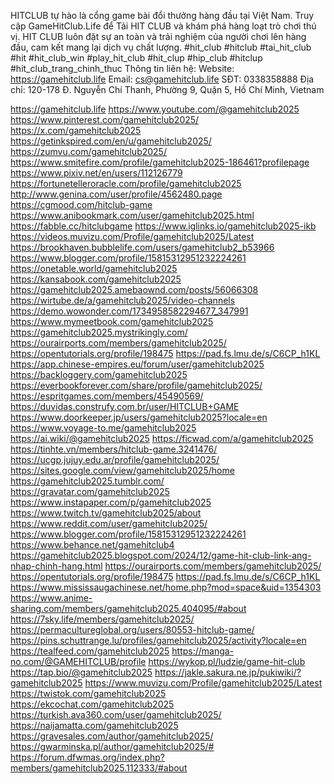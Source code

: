 HITCLUB tự hào là cổng game bài đổi thưởng hàng đầu tại Việt Nam. Truy cập GameHitClub.Life để Tải HIT CLUB và khám phá hàng loạt trò chơi thú vị. HIT CLUB luôn đặt sự an toàn và trải nghiệm của người chơi lên hàng đầu, cam kết mang lại dịch vụ chất lượng.
#hit_club #hitclub #tai_hit_club #hit #hit_club_win #play_hit_club #hit_clup #hip_club #hitclup #hit_club_trang_chinh_thuc
Thông tin liên hệ:
Website: https://gamehitclub.life
Email: cs@gamehitclub.life
SĐT: 0338358888
Địa chỉ: 120-178 Đ. Nguyễn Chí Thanh, Phường 9, Quận 5, Hồ Chí Minh, Vietnam

https://gamehitclub.life
https://www.youtube.com/@gamehitclub2025
https://www.pinterest.com/gamehitclub2025/
https://x.com/gamehitclub2025
https://getinkspired.com/en/u/gamehitclub2025/
https://zumvu.com/gamehitclub2025/
https://www.smitefire.com/profile/gamehitclub2025-186461?profilepage
https://www.pixiv.net/en/users/112126779
https://fortunetelleroracle.com/profile/gamehitclub2025
http://www.genina.com/user/profile/4562480.page
https://cgmood.com/hitclub-game
https://www.anibookmark.com/user/gamehitclub2025.html
https://fabble.cc/hitclubgame
https://www.iglinks.io/gamehitclub2025-ikb
https://videos.muvizu.com/Profile/gamehitclub2025/Latest
https://brookhaven.bubblelife.com/users/gamehitclub2_b53966
https://www.blogger.com/profile/15815312951232224261
https://onetable.world/gamehitclub2025
https://kansabook.com/gamehitclub2025
https://gamehitclub2025.amebaownd.com/posts/56066308
https://wirtube.de/a/gamehitclub2025/video-channels
https://demo.wowonder.com/1734958582294677_347991
https://www.mymeetbook.com/gamehitclub2025
https://gamehitclub2025.mystrikingly.com/
https://ourairports.com/members/gamehitclub2025/
https://opentutorials.org/profile/198475
https://pad.fs.lmu.de/s/C6CP_h1KL
https://app.chinese-empires.eu/forum/user/gamehitclub2025
https://backloggery.com/gamehitclub2025
https://everbookforever.com/share/profile/gamehitclub2025/
https://espritgames.com/members/45490569/
https://duvidas.construfy.com.br/user/HITCLUB+GAME
https://www.doorkeeper.jp/users/gamehitclub2025?locale=en
https://www.voyage-to.me/gamehitclub2025
https://ai.wiki/@gamehitclub2025
https://ficwad.com/a/gamehitclub2025
https://tinhte.vn/members/hitclub-game.3241476/
https://ucgp.jujuy.edu.ar/profile/gamehitclub2025/
https://sites.google.com/view/gamehitclub2025/home
https://gamehitclub2025.tumblr.com/
https://gravatar.com/gamehitclub2025
https://www.instapaper.com/p/gamehitclub2025
https://www.twitch.tv/gamehitclub2025/about
https://www.reddit.com/user/gamehitclub2025/
https://www.blogger.com/profile/15815312951232224261
https://www.behance.net/gamehitclub4
https://gamehitclub2025.blogspot.com/2024/12/game-hit-club-link-ang-nhap-chinh-hang.html
https://ourairports.com/members/gamehitclub2025/
https://opentutorials.org/profile/198475
https://pad.fs.lmu.de/s/C6CP_h1KL
https://www.mississaugachinese.net/home.php?mod=space&uid=1354303
https://www.anime-sharing.com/members/gamehitclub2025.404095/#about
https://7sky.life/members/gamehitclub2025/
https://permacultureglobal.org/users/80553-hitclub-game/
https://pins.schuttrange.lu/profiles/gamehitclub2025/activity?locale=en
https://tealfeed.com/gamehitclub2025
https://manga-no.com/@GAMEHITCLUB/profile
https://wykop.pl/ludzie/game-hit-club
https://tap.bio/@gamehitclub2025
https://jakle.sakura.ne.jp/pukiwiki/?gamehitclub2025
https://www.muvizu.com/Profile/gamehitclub2025/Latest
https://twistok.com/gamehitclub2025
https://ekcochat.com/gamehitclub2025
https://turkish.ava360.com/user/gamehitclub2025/
https://naijamatta.com/gamehitclub2025
https://gravesales.com/author/gamehitclub2025/
https://gwarminska.pl/author/gamehitclub2025/#
https://forum.dfwmas.org/index.php?members/gamehitclub2025.112333/#about
